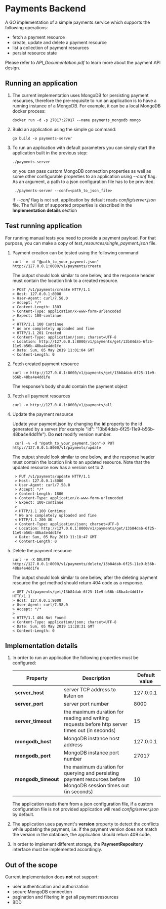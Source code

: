 # Payments Backend

A GO implementation of a simple payments service which supports the following operations:
- fetch a payment resource
- create, update and delete a payment resource
- list a collection of payment resources
- persist resource state

Please refer to _API_Documentation.pdf_ to learn more about the payment API design.

## Running an application

1) The current implementation uses MongoDB for persisting payment resources, therefore the pre-requisite to run an application is to have a running instance of a MongoDB. For example, it can be a local MongoDB docker process:
    ```
    docker run -d -p 27017:27017 --name payments_mongodb mongo
    ```  
2) Build an application using the simple go command: 
    ```
    go build -o payments-server
    ```
3) To run an application with default parameters you can simply start the application built in the previous step:
    ```
    ./payments-server
    ```    
    or, you can pass custom MongoDB connection properties as well as some other configurable properties to an application using _--conf_ flag. As an argument, a path to a json configuration file has to be provided. 
   ```
    ./payments-server --conf=<path_to_json_file>
   ``` 
   If _--conf_ flag is not set, application by default reads _config/server.json_ file. The full list of supported properties is described in the **Implementation details** section 

## Test running application
For running manual tests you need to provide a payment payload. For that purpose, you can make a copy of _test_resources/single_payment.json_ file.

1) Payment creation can be tested using the following command
    ```
    curl -v -d "@path_to_your_payment.json"  http://127.0.0.1:8000/v1/payments/create
    ```
    The output should look similar to one below, and the response header must contain the location link to a created resource.
    ```
    > POST /v1/payments/create HTTP/1.1
    > Host: 127.0.0.1:8000
    > User-Agent: curl/7.58.0
    > Accept: */*
    > Content-Length: 1803
    > Content-Type: application/x-www-form-urlencoded
    > Expect: 100-continue
    > 
    < HTTP/1.1 100 Continue
    * We are completely uploaded and fine
    < HTTP/1.1 201 Created
    < Content-Type: application/json; charset=UTF-8
    < Location: http://127.0.0.1:8000/v1/payments/get/13b84dab-6f25-11e9-b56b-48ba4e4dd1fe
    < Date: Sun, 05 May 2019 11:01:04 GMT
    < Content-Length: 0

    ```
2) Fetch created payment resource
    ```
    curl -v http://127.0.0.1:8000/v1/payments/get/13b84dab-6f25-11e9-b56b-48ba4e4dd1fe
    ```
    
    The response's body should contain the payment object 
3) Fetch all payment resources
    ```
    curl -v http://127.0.0.1:8000/v1/payments/all
    ```
4) Update the payment resource

   Update your payment.json by changing the **id** property to the id generated by a server (for example "id": "13b84dab-6f25-11e9-b56b-48ba4e4dd1fe"). Do **not** modify version number.
   ```
    curl -v -d "@path_to_your_payment.json"-X PUT http://127.0.0.1:8000/v1/payments/update
   ```
   The output should look similar to one below, and the response header must contain the location link to an updated resource. Note that the updated resource now has a version set to 2.
   ```
    > PUT /v1/payments/update HTTP/1.1
    > Host: 127.0.0.1:8000
    > User-Agent: curl/7.58.0
    > Accept: */*
    > Content-Length: 1806
    > Content-Type: application/x-www-form-urlencoded
    > Expect: 100-continue
    > 
    < HTTP/1.1 100 Continue
    * We are completely uploaded and fine
    < HTTP/1.1 200 OK
    < Content-Type: application/json; charset=UTF-8
    < Location: http://127.0.0.1:8000/v1/payments/get/13b84dab-6f25-11e9-b56b-48ba4e4dd1fe
    < Date: Sun, 05 May 2019 11:18:47 GMT
    < Content-Length: 0
   ```
5) Delete the payment resource
    ```
    curl -v -X DELETE http://127.0.0.1:8000/v1/payments/delete/13b84dab-6f25-11e9-b56b-48ba4e4dd1fe
    ```
    The output should look similar to one below, after the deleting payment resource the get method should return 404 code as a response.
    ```
    > GET /v1/payments/get/13b84dab-6f25-11e9-b56b-48ba4e4dd1fe HTTP/1.1
    > Host: 127.0.0.1:8000
    > User-Agent: curl/7.58.0
    > Accept: */*
    > 
    < HTTP/1.1 404 Not Found
    < Content-Type: application/json; charset=UTF-8
    < Date: Sun, 05 May 2019 11:28:31 GMT
    < Content-Length: 0
    ```    

## Implementation details

1) In order to run an application the following properties must be configured:

    | Property          | Description                   | Default value |
    | --------          | -----------                   | ------ |
    |**server_host**    |server TCP address to listen on|127.0.0.1|
    |**server_port**    |server port number             |8000|  
    |**server_timeout** |the maximum duration for reading and writing requests before http server times out (in seconds)|15|
    |**mongodb_host**   |MongoDB instance host address|127.0.0.1|
    |**mongodb_port**   |MongoDB instance port number|27017|  
    |**mongodb_timeout**|the maximum duration for querying and persisting payment resources before MongoDB session times out (in seconds)|10|
    
   The application reads them from a json configuration file, if a custom configuration file is not provided application will read _config/server.json_ by default.
2) The application uses payment's **version** property to detect the conflicts while updating the payment, i.e. if the payment version does not match the version in the database, the application should return 409 code.
3) In order to implement different storage, the **PaymentRepository** interface must be implemented accordingly.       



## Out of the scope
Current implementation does **not** not support:
- user authentication and authorization
- secure MongoDB connection
- pagination and filtering in get all payment resources
- BDD 